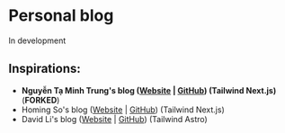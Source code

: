 # Personal blog

In development

## Inspirations:

- **Nguyễn Tạ Minh Trung's blog ([Website](https://trungtmnguyen.com/) | [GitHub](https://github.com/trungntm/trungtmnguyen.com)) (Tailwind Next.js)** (**FORKED**) 
- Homing So's blog ([Website](https://homing.so/) | [GitHub](https://github.com/hominsu/blog)) (Tailwind Next.js)
- David Li's blog ([Website](https://friendlyuser.github.io/) | [GitHub](https://github.com/FriendlyUser/astro-tech-blog)) (Tailwind Astro)
